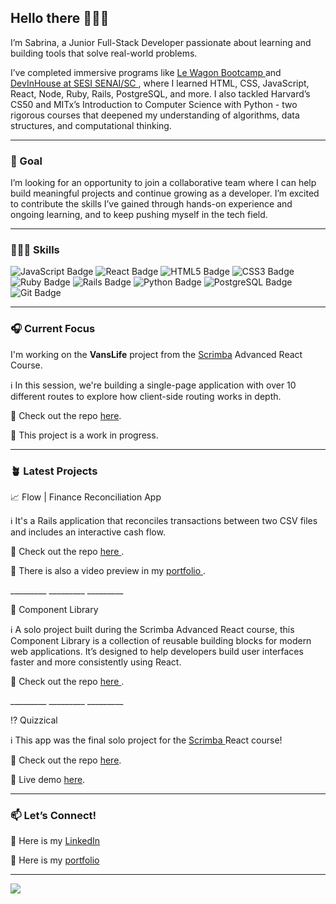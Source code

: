 <body>
    <section class='about_me'>
        <h2> Hello there 🙋🏻‍♀️ </h2>
        <p> I’m Sabrina, a Junior Full-Stack Developer passionate about learning and building tools that solve real-world problems.</p>
        <p> I’ve completed immersive programs like <a href='https://lewagon.com'> Le Wagon Bootcamp </a> and  <a href='https://cursos.sesisenai.org.br/cursos-profissionais/devinhouse/525'> DevInHouse at SESI SENAI/SC </a>, where I learned HTML, CSS, JavaScript, React, Node, Ruby, Rails, PostgreSQL, and more. I also tackled Harvard’s CS50 and MITx’s Introduction to Computer Science with Python - two rigorous courses that deepened my understanding of algorithms, data structures, and computational thinking.</p>
        <hr>
        <h3> 🎯 Goal</h3>
        <p> I’m looking for an opportunity to join a collaborative team where I can help build meaningful projects and continue growing as a developer. I’m excited to contribute the skills I’ve gained through hands-on experience and ongoing learning, and to keep pushing myself in the tech field.</p>
        <hr>
        <h3> 👩🏻‍💻 Skills </h3>
        <img src="https://img.shields.io/badge/-JavaScript-F7DF1E?style=flat-square&logo=javascript&logoColor=black" alt="JavaScript Badge"/>
        <img src="https://img.shields.io/badge/-React-61DAFB?style=flat-square&logo=react&logoColor=black" alt="React Badge"/>
        <img src="https://img.shields.io/badge/-HTML5-E34F26?style=flat-square&logo=html5&logoColor=white" alt="HTML5 Badge"/>
        <img src="https://img.shields.io/badge/-CSS3-1572B6?style=flat-square&logo=css3&logoColor=white" alt="CSS3 Badge"/>
        <img src="https://img.shields.io/badge/-Ruby-CC342D?style=flat-square&logo=ruby&logoColor=white" alt="Ruby Badge"/>
        <img src="https://img.shields.io/badge/-Rails-CC0000?style=flat-square&logo=ruby-on-rails&logoColor=white" alt="Rails Badge"/>
        <img src="https://img.shields.io/badge/-Python-3776AB?style=flat-square&logo=python&logoColor=white" alt="Python Badge"/>
        <img src="https://img.shields.io/badge/-PostgreSQL-336791?style=flat-square&logo=postgresql&logoColor=white" alt="PostgreSQL Badge"/>
        <img src="https://img.shields.io/badge/-Git-F05032?style=flat-square&logo=git&logoColor=white" alt="Git Badge"/>
        <hr/>
        <h3>🎧 Current Focus</h3>
        <p>I'm working on the <strong>VansLife</strong> project from the <a href="https://scrimba.com/home">Scrimba</a> Advanced React Course.</p>
        <p>ℹ️ In this session, we're building a single-page application with over 10 different routes to explore how client-side routing works in depth.</p>
        <p>🔎 Check out the repo <a href="https://github.com/sabrinamaral/vanLife">here</a>.</p>
        <p>🚧 This project is a work in progress.</p>
        <hr>
        <h3> 🪴 Latest Projects </h3>
        <p> 📈 Flow | Finance Reconciliation App </p>
        <p> ℹ️ It's a Rails application that reconciles transactions between two CSV files and includes an interactive cash flow.</p> 
        <p> 🔎 Check out the repo <a href='https://github.com/sabrinamaral/finance_reconciliation'> here </a>.</p>
        <p> 🎥 There is also a video preview in my <a href='https://sabrinamaral.github.io/portfolio/projects'> portfolio </a>.</p>
        <p>_________   _________   _________</p>
        <p> 🧩 Component Library </p>
        <p> ℹ️ A solo project built during the Scrimba Advanced React course, this Component Library is a collection of reusable building blocks for modern web applications. It’s designed to help developers build user interfaces faster and more consistently using React. </p>
        <p> 🔎 Check out the repo <a href='https://github.com/sabrinamaral/component_library'> here </a>.</p>
        <p>_________   _________   _________</p>
        <p> ⁉️ Quizzical</p>
        <p>ℹ️ This app was the final solo project for the <a href='https://scrimba.com/home'> Scrimba </a> React course!</p>
        <p> 🔎 Check out the repo <a href='https://github.com/sabrinamaral/quizzical'>here</a>.</p>
        <p> 🎲 Live demo <a href='https://sabrinamaral.github.io/quizzical/'>here</a>.</p>
        <hr>
        <h3>📫 Let’s Connect!</h3>
            <p>🔗 Here is my <a href='https://www.linkedin.com/in/sabrinamaral/'> LinkedIn </a> </p>
            <p>📨 Here is my <a href='https://sabrinamaral.github.io/portfolio/'> portfolio </a> </p>
    </section>
    <hr/>
    <div>
      <img src="https://github-readme-stats.vercel.app/api/top-langs/?username=sabrinamaral&langs_count=5&theme=radical" />
    </div>
</body>
<!---
 sabrinamaral/sabrinamaral is a ✨ special ✨ repository because its `README.md` (this file) appears on your GitHub profile.
You can click the Preview link to take a look at your changes.
--->

